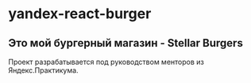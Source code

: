 # yandex-react-burger

## Это мой бургерный магазин - Stellar Burgers

Проект разрабатывается под руководством менторов из Яндекс.Практикума.